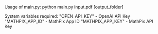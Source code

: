 Usage of main.py:
python main.py input.pdf [output_folder]

System variables required:
"OPEN_API_KEY" - OpenAI API Key
"MATHPIX_APP_ID" - MathPix App ID
"MATHPIX_APP_KEY" - MathPix API Key
